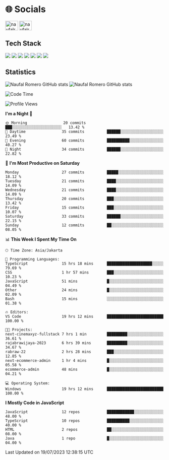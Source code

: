 <h1 align="">🌐 Socials</h1>
<p align="left">
<a href="https://linkedin.com/in/naufal-romero-putra-pratama-9ab816177/" target="blank"><img align="center" src="https://raw.githubusercontent.com/rahuldkjain/github-profile-readme-generator/master/src/images/icons/Social/linked-in-alt.svg" alt="naufalromero" height="30" width="40" /></a>
<a href="https://instagram.com/naufalromero" target="blank"><img align="center" src="https://raw.githubusercontent.com/rahuldkjain/github-profile-readme-generator/master/src/images/icons/Social/instagram.svg" alt="naufalromero" height="30" width="40" /></a>
</p>


<h2 align="">Tech Stack</h2>
<div align="">
  <img src="https://img.shields.io/badge/next.js-000000?style=for-the-badge&logo=nextdotjs&logoColor=white"/>
 <img src="https://img.shields.io/badge/typescript-%23007ACC.svg?style=for-the-badge&logo=typescript&logoColor=white"/>
 <img src="https://img.shields.io/badge/react-%2320232a.svg?style=for-the-badge&logo=react&logoColor=%2361DAFB"/>
 <img src="https://img.shields.io/badge/tailwindcss-%2338B2AC.svg?style=for-the-badge&logo=tailwind-css&logoColor=white"/>
 <img src="https://img.shields.io/badge/Prisma-3982CE?style=for-the-badge&logo=Prisma&logoColor=white"/>
 <img src="https://img.shields.io/badge/javascript-%23323330.svg?style=for-the-badge&logo=javascript&logoColor=%23F7DF1E"/>
 <img src="https://img.shields.io/badge/java-%23ED8B00.svg?style=for-the-badge&logo=openjdk&logoColor=white"/>
</div>


<h2 align="">Statistics</h2>
<div align="">
<img src="https://github-readme-stats-xi-nine-74.vercel.app/api?username=romves&show_icons=true&theme=tokyonight&include_all_commits=true&count_private=true" alt="Naufal Romero GitHub stats"/>
<img src="https://github-readme-stats-xi-nine-74.vercel.app/api/top-langs/?username=romves&theme=tokyonight&hide_border=false&include_all_commits=true&count_private=true&layout=compact" alt="Naufal Romero GitHub stats"/>
</div>

<!--START_SECTION:waka-->
![Code Time](http://img.shields.io/badge/Code%20Time-183%20hrs%201%20min-blue)

![Profile Views](http://img.shields.io/badge/Profile%20Views-7-blue)

**I'm a Night 🦉** 

```text
🌞 Morning                20 commits          ███░░░░░░░░░░░░░░░░░░░░░░   13.42 % 
🌆 Daytime                35 commits          ██████░░░░░░░░░░░░░░░░░░░   23.49 % 
🌃 Evening                60 commits          ██████████░░░░░░░░░░░░░░░   40.27 % 
🌙 Night                  34 commits          ██████░░░░░░░░░░░░░░░░░░░   22.82 % 
```
📅 **I'm Most Productive on Saturday** 

```text
Monday                   27 commits          █████░░░░░░░░░░░░░░░░░░░░   18.12 % 
Tuesday                  21 commits          ████░░░░░░░░░░░░░░░░░░░░░   14.09 % 
Wednesday                21 commits          ████░░░░░░░░░░░░░░░░░░░░░   14.09 % 
Thursday                 20 commits          ███░░░░░░░░░░░░░░░░░░░░░░   13.42 % 
Friday                   15 commits          ███░░░░░░░░░░░░░░░░░░░░░░   10.07 % 
Saturday                 33 commits          ██████░░░░░░░░░░░░░░░░░░░   22.15 % 
Sunday                   12 commits          ██░░░░░░░░░░░░░░░░░░░░░░░   08.05 % 
```


📊 **This Week I Spent My Time On** 

```text
🕑︎ Time Zone: Asia/Jakarta

💬 Programming Languages: 
TypeScript               15 hrs 18 mins      ████████████████████░░░░░   79.69 % 
CSS                      1 hr 57 mins        ███░░░░░░░░░░░░░░░░░░░░░░   10.23 % 
JavaScript               51 mins             █░░░░░░░░░░░░░░░░░░░░░░░░   04.49 % 
Other                    24 mins             █░░░░░░░░░░░░░░░░░░░░░░░░   02.09 % 
Bash                     15 mins             ░░░░░░░░░░░░░░░░░░░░░░░░░   01.38 % 

🔥 Editors: 
VS Code                  19 hrs 12 mins      █████████████████████████   100.00 % 

🐱‍💻 Projects: 
next-cinemaxyz-fullstack 7 hrs 1 min         █████████░░░░░░░░░░░░░░░░   36.61 % 
rajabrawijaya-2023       6 hrs 39 mins       █████████░░░░░░░░░░░░░░░░   34.67 % 
rabraw-22                2 hrs 28 mins       ███░░░░░░░░░░░░░░░░░░░░░░   12.85 % 
next-ecommerce-admin     1 hr 4 mins         █░░░░░░░░░░░░░░░░░░░░░░░░   05.58 % 
ecommerce-admin          48 mins             █░░░░░░░░░░░░░░░░░░░░░░░░   04.21 % 

💻 Operating System: 
Windows                  19 hrs 12 mins      █████████████████████████   100.00 % 
```

**I Mostly Code in JavaScript** 

```text
JavaScript               12 repos            ████████████░░░░░░░░░░░░░   48.00 % 
TypeScript               10 repos            ██████████░░░░░░░░░░░░░░░   40.00 % 
HTML                     2 repos             ██░░░░░░░░░░░░░░░░░░░░░░░   08.00 % 
Java                     1 repo              █░░░░░░░░░░░░░░░░░░░░░░░░   04.00 % 
```




 Last Updated on 19/07/2023 12:38:15 UTC
<!--END_SECTION:waka-->
